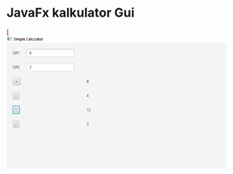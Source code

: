 # JavaFx kalkulator Gui

[![N|Solid](https://github.com/ami-droid-boop/CallculatorGui-Muhammad-Khatami/blob/master/Screenshot%20%20calculator.png)

